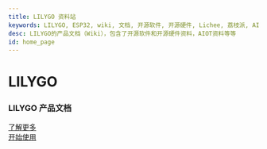 ```yaml
---
title: LILYGO 资料站
keywords: LILYGO, ESP32, wiki, 文档, 开源软件, 开源硬件, Lichee, 荔枝派, AI, AIOT, 边缘计算, 人脸识别, 嵌入式AI, maixpy, maixpy3, Longan, Tang
desc: LILYGO的产品文档（Wiki），包含了开源软件和开源硬件资料，AIOT资料等等
id: home_page
---
```


<div>
    <!-- <script src="/static/js/scrolloverflow.min.js"></script> -->
    <script src="/static/js/jquery.fullpage.min.js"></script>
    <script src="/static/js/lilygo.js"></script>
    <link rel="stylesheet" href="/static/css/jquery.fullpage.min.css" type="text/css"/>
    <link rel="stylesheet" href="/static/css/lilygo.css" type="text/css"/>
</div>

<div id="fullpage">
    <div class="section" style="height: 100vh;">
        <div>
            <h1><span>LILYGO</span></h1>
            <h3>LILYGO 产品文档</h3>
        </div>
        <div class="big_btn_wrapper">
            <div class="big_btn">
                <a href="#" id="learn_more">了解更多</a>
            </div>
            <div class="big_btn">
                <a href="/get_started/zh/">开始使用</a>
            </div>
        </div>
    </div>
    <div class="section dsc_wrapper_left">
        <div>
            <div class="dsc_left">
                <h2>LoRa</h2>
                <h2>GPS</h2>
            </div>
            <div class="dsc_right">
                <div class="carousel">
                    <div class="slides" id="slides">
                        <img src="/static/image/Board_banner/t-deck-plus-zh.jpg" alt="1">
                        <img src="/static/image/Board_banner/t-deck-plus-en.jpg" alt="2">
                    </div>
                    <div class="dots" id="dots">
                        <div class="dot active" data-index="0"></div>
                        <div class="dot" data-index="1"></div>
                        <div class="dot" data-index="2"></div>
                    </div>
                </div>
            </div>
        </div>
    </div>
    <div class="section dsc_wrapper_right">
        <div>
            <div class="dsc_left">
                <img class="logo" src="/static/image/windows.svg"> <img class="logo" src="/static/image/linux.svg"> <img class="logo" src="/static/image/mac.svg"><br/>
                使用 python 编写， 跨平台， 使用 pip 即可安装，</br>
                <img class="logo" src="/static/image/plugin.svg"> 支持插件安装及自定义插件
            </div>
            <div class="dsc_right">
                <h2>AMOLED</h2>
            </div>
        </div>
    </div>
    <div class="section dsc_wrapper_left">
        <div>
            <div class="dsc_left">
                <h2>E-Paper</h2>
            </div>
            <div class="dsc_right">
                <img class="logo" src="/static/image/books.svg"> 支持多文档，每篇文档有单独的目录，也可以多版本。你的大量文档再也不用散落在各个域名下了！</br>
                <img class="logo" src="/static/image/blog.svg"> 同时支持轻量博客系统
            </div>
        </div>
    </div>
    <div class="section dsc_wrapper_right">
        <div>
            <div class="dsc_left">
                <img class="logo" src="/static/image/theme.svg"> 默认主题为高效阅读而设计，提供主题插件支持</br>
                同时支持自定义 css、js，能通过页面指定 id 精确控制任何一个页面元素的样式
            </div>
            <div class="dsc_right">
                <h2>Wearable Kit</h2>
            </div>
        </div>
    </div>
        <div class="section dsc_wrapper_left">
        <div>
            <div class="dsc_left">
                <h2>Basic</h2>
                <h2>Module</h2>
            </div>
            <div class="dsc_right">
                <img class="logo" src="/static/image/speed.svg"> 并行构建，充分利用处理器性能，文档渲染就在一瞬间</br>
                <img class="logo" src="/static/image/browser.svg"> 支持浏览器实时预览修改
            </div>
        </div>
    </div>
    <div class="section dsc_wrapper_right">
        <div>
            <div class="dsc_left">
                <img class="logo" src="/static/image/server.svg"> 生成的都是静态页面，拷贝到服务器即可完成部署</br>
                <img class="logo" src="/static/image/seo.svg"> SEO 友好，比如 页关键词自定义、sitemap自动生成等
            </div>
            <div class="dsc_right">
                <h2>T-SIM/T-PCIE Series</h2>
            </div>
        </div>
    </div>
    <div class="section dsc_wrapper_left">
        <div>
            <div class="dsc_left">
                <h2>Accessories</h2>
            </div>
            <div class="dsc_right">
               <h2>Good</h2>
            </div>
        </div>
    </div>
    <div class="section" style="height: 100vh;">
        <div class="big_btn_wrapper">
            <div class="big_btn">
                <a href="/get_started/zh/">查看详细介绍</a>
            </div>
            <div class="big_btn">
                <a href="/get_started/zh/usage/quick_start.html">快速上手</a>
            </div>
        </div>
    </div>
</div>

<div>
<script type='text/javascript'>
    $(document).ready(function () {
        var html = $("#page_footer").html();
        $("#page_footer").remove();
        $("#fullpage").append('<div id="page_footer" class="section fp-auto-height">' + html + "</div>");
        var nav_height = $("#navbar").height();
        $('#fullpage').fullpage({
            menu: '#navbar',
            navigation: true,
            css3: true,
            // dragAndMove: true,
            paddingBottom: nav_height + "px"
            // scrollOverflow: true,
	        // scrollOverflowReset: true,
            // fixedElements: "#navbar"
        });
        $("#learn_more").on("click", function(){
            $.fn.fullpage.moveTo(2);
        });
        $("#to_top").on("click", function(){
            $.fn.fullpage.moveTo(1);
        });
    });
</script>
</div>

<canvas id="backgroundCanvas"  style="top:0; bottom:0; left:0; right:0; position:fixed; z-index: -99;">
</canvas>
<script>
    var isDark = false;
    function createCanvas(dark = null){
        var c=document.getElementById("backgroundCanvas");
        c.height = document.body.clientHeight;
        c.width = document.body.clientWidth;
        var ctx=c.getContext("2d");
        if(dark == null){
            if(getTheme() == "dark"){
                dark = true;
            }else{
                dark = false;
            }
        }
        if(dark){
            ctx.fillStyle="#171717";
            isDark = true;
        }else{
            ctx.fillStyle="#f6f6f6";
            isDark = false;
        }
        var rect = [
    [0.05, 0.3, 0.05, 0.03],
    [0.1, 0.6, 0.05, 0.03],
    [0.12, 0.4, 0.05, 0.13],
    [0.22, 0.35, 0.13, 0.12],
    [0.05, 0.8, 0.1, 0.1],
    [0.18, 0.7, 0.16, 0.14],
    [0.95, 0.2, 0.05, 0.03],
    [0.9, 0.6, 0.05, 0.03],
    [0.7, 0.5, 0.05, 0.13],
    [0.78, 0.35, 0.13, 0.12],
    [0.8, 0.8, 0.16, 0.14],
    [0.6, 0.7, 0.1, 0.24],
    ];
        rect.forEach(function(v, index, array) {
            ctx.fillRect(v[0] * c.width, v[1] * c.height, v[2] * c.width, v[3] * c.height);
        });
    }
    $(window).resize(function() {
        createCanvas();
    });
    $("#themes").on("click", function(){
        createCanvas(!isDark);
    });
    $().ready(function(){
            createCanvas();
        });
</script>
